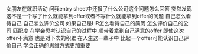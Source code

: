 
女朋友在就职活动
问我entry sheet中还报了什么公司这个问题怎么回答
突然发现这不是一个写了什么就能拿到offer或者不写什么就能拿到offer的问题
自己怎么看待自己 自己怎么评价公司
如果自己是HR怎么看待自己的简历
怎么评价自己的公司
匹配度
在学会思考认识自己的过程中
顺带着拿到自己满意的offer
即使这次offer不满意
也是对下次的积累
在人生这一辈子中
比起一个offer可能认识自己评价自己
学会正确的思维方式更加重要

